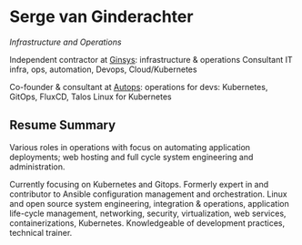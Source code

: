 # Serge van Ginderachter

_Infrastructure and Operations_

Independent contractor at [Ginsys](https://ginsys.eu): infrastructure & operations Consultant IT infra, ops, automation, Devops, Cloud/Kubernetes

Co-founder & consultant at [Autops](https://www.autops.eu): operations for devs: Kubernetes, GitOps, FluxCD, Talos Linux for Kubernetes

## Resume Summary

Various roles in operations with focus on automating application deployments; web hosting and full cycle system engineering and administration.

Currently focusing on Kubernetes and Gitops. Formerly expert in and contributor to Ansible configuration management and orchestration. Linux and open source system engineering,
integration & operations, application life-cycle management, networking, security, virtualization, web services, containerizations, Kubernetes. Knowledgeable of development practices, technical trainer.
